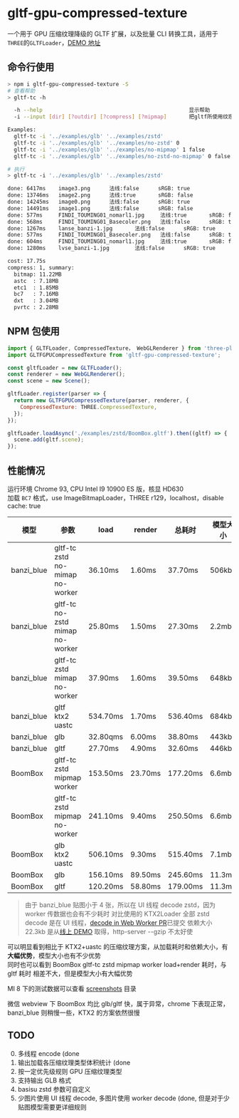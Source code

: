 # gltf-gpu-compressed-texture

一个用于 GPU 压缩纹理降级的 GLTF 扩展，以及批量 CLI 转换工具，适用于`THREE`的`GLTFLoader`，[DEMO 地址](https://deepkolos.github.io/gltf-gpu-compressed-texture/examples/index.html)

## 命令行使用

```sh
> npm i gltf-gpu-compressed-texture -S
# 查看帮助
> gltf-tc -h

  -h --help                                              显示帮助
  -i --input [dir] [?outdir] [?compress] [?mipmap]       把gltf所使用纹理转换为GPU压缩纹理并支持fallback

Examples:
  gltf-tc -i '../examples/glb' '../examples/zstd'
  gltf-tc -i '../examples/glb' '../examples/no-zstd' 0
  gltf-tc -i '../examples/glb' '../examples/no-mipmap' 1 false
  gltf-tc -i '../examples/glb' '../examples/no-zstd-no-mipmap' 0 false

# 执行
> gltf-tc -i '../examples/glb' '../examples/zstd'

done: 6417ms    image3.png      法线:false      sRGB: true
done: 13746ms   image2.png      法线:true       sRGB: false
done: 14245ms   image0.png      法线:false      sRGB: true
done: 14491ms   image1.png      法线:false      sRGB: false
done: 577ms     FINDI_TOUMING01_nomarl1.jpg     法线:true       sRGB: false
done: 568ms     FINDI_TOUMING01_Basecoler.png   法线:false      sRGB: true
done: 1267ms    lanse_banzi-1.jpg       法线:false      sRGB: true
done: 577ms     FINDI_TOUMING01_Basecoler.png   法线:false      sRGB: true
done: 604ms     FINDI_TOUMING01_nomarl1.jpg     法线:true       sRGB: false
done: 1280ms    lvse_banzi-1.jpg        法线:false      sRGB: true

cost: 17.75s
compress: 1, summary:
  bitmap: 11.22MB
  astc  : 7.18MB
  etc1  : 1.85MB
  bc7   : 7.16MB
  dxt   : 3.04MB
  pvrtc : 2.28MB
```

## NPM 包使用

```js
import { GLTFLoader, CompressedTexture， WebGLRenderer } from 'three-platfromzie/examples/jsm/loaders/GLTFLoader';
import GLTFGPUCompressedTexture from 'gltf-gpu-compressed-texture';

const gltfLoader = new GLTFLoader();
const renderer = new WebGLRenderer();
const scene = new Scene();

gltfLoader.register(parser => {
  return new GLTFGPUCompressedTexture(parser, renderer, {
    CompressedTexture: THREE.CompressedTexture,
  });
});

gltfLoader.loadAsync('./examples/zstd/BoomBox.gltf').then((gltf) => {
  scene.add(gltf.scene);
});
```

## 性能情况

运行环境 Chrome 93, CPU Intel I9 10900 ES 版，核显 HD630\
加载 `BC7` 格式，use ImageBitmapLoader，THREE r129，localhost，disable cache: true

| 模型       | 参数                            | load     | render  | 总耗时   | 模型大小 | 依赖大小 |
| ---------- | ------------------------------- | -------- | ------- | -------- | -------- | -------- |
| banzi_blue | gltf-tc zstd no-mimap no-worker | 36.10ms  | 1.60ms  | 37.70ms  | 506kb    | 22.3kb   |
| banzi_blue | gltf-tc no-zstd mimap no-worker | 25.80ms  | 1.50ms  | 27.30ms  | 2.2mb    | 22.3kb   |
| banzi_blue | gltf-tc zstd mimap no-worker    | 37.90ms  | 1.60ms  | 39.50ms  | 648kb    | 22.3kb   |
| banzi_blue | gltf ktx2 uastc                 | 534.70ms | 1.70ms  | 536.40ms | 684kb    | 249.3kb  |
| banzi_blue | glb                             | 32.80qms | 6.00ms  | 38.80ms  | 443kb    |          |
| banzi_blue | gltf                            | 27.70ms  | 4.90ms  | 32.60ms  | 446kb    |          |
| BoomBox    | gltf-tc zstd mipmap worker      | 153.50ms | 23.70ms | 177.20ms | 6.6mb    | 22.3kb   |
| BoomBox    | gltf-tc zstd mipmap no-worker   | 241.10ms | 9.40ms  | 250.50ms | 6.6mb    | 22.3kb   |
| BoomBox    | glb ktx2 uastc                  | 506.10ms | 9.30ms  | 515.40ms | 7.1mb    | 249.3kb  |
| BoomBox    | glb                             | 156.10ms | 89.50ms | 245.60ms | 11.3mb   |          |
| BoomBox    | gltf                            | 120.20ms | 58.80ms | 179.00ms | 11.3mb   |          |

> 由于 banzi_blue 贴图小于 4 张，所以在 UI 线程 decode zstd，因为 worker 传数据也会有不少耗时
> 对比使用的 KTX2Loader 全部 zstd decode 是在 UI 线程，[decode in Web Worker PR](https://github.com/mrdoob/three.js/pull/21984)已提交
> 依赖大小 22.3kb 是从[线上 DEMO](https://deepkolos.github.io/gltf-gpu-compressed-texture/examples/index.html) 取得，http-server --gzip 不太好使

可以明显看到相比于 KTX2+uastc 的压缩纹理方案，从加载耗时和依赖大小，有**大幅优势**，模型大小也有不少优势\
同时也可以看到 BoomBox gltf-tc zstd mipmap worker load+render 耗时，与 gltf 耗时 相差不大，但是模型大小有大幅优势

MI 8 下的测试数据可以查看 [screenshots](https://github.com/deepkolos/gltf-gpu-compressed-texture/tree/main/screenshots) 目录

微信 webview 下 BoomBox 均比 glb/gltf 快，属于异常，chrome 下表现正常，banzi_blue 则稍慢一些，KTX2 的方案依然很慢

## TODO

0. 多线程 encode (done
1. 输出加载各压缩纹理类型体积统计 (done
2. 按一定优先级规则 GPU 压缩纹理类型
3. 支持输出 GLB 格式
4. basisu zstd 参数可自定义
5. 少图片使用 UI 线程 decode, 多图片使用 worker decode (done, 但是对于少贴图模型需要更详细规则
